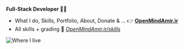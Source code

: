 **Full-Stack Developer 🧑‍💻**

- What I do, Skills, Portfolio, About, Donate & ... 👉
 **[OpenMindAmir.ir](https://OpenMindAmir.ir)**
- All skills + grading 🫴 _[OpenMindAmir.ir/skills](https://OpenMindAmir.ir/skills)_

![Where I live](https://skillicons.dev/icons?i=linux,arch,vim,obsidian,vscode,github)
